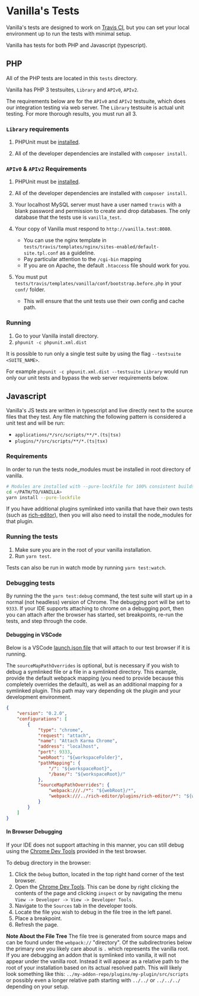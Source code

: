 # Vanilla's Tests

Vanilla's tests are designed to work on [Travis CI](https://travis-ci.org/),
but you can set your local environment up to run the tests with minimal setup.

Vanilla has tests for both PHP and Javascript (typescript).

## PHP

All of the PHP tests are located in this `tests` directory.

Vanilla has PHP 3 testsuites, `Library` and `APIv0`, `APIv2`.

The requirements below are for the `APIv0` and `APIv2` testsuite, which does our integration testing via web server.
The `Library` testsuite is actual unit testing. For more thorough results, you must run all 3.

### `Library` requirements

1. PHPUnit must be [installed](https://github.com/sebastianbergmann/phpunit#installation).

1. All of the developer dependencies are installed with `composer install`.

### `APIv0` & `APIv2` Requirements

1. PHPUnit must be [installed](https://github.com/sebastianbergmann/phpunit#installation).

1. All of the developer dependencies are installed with `composer install`.

1. Your localhost MySQL server must have a user named `travis` with a blank password and permission to
create and drop databases. The only database that the tests use is `vanilla_test`.

1. Your copy of Vanilla must respond to `http://vanilla.test:8080`.
    - You can use the nginx template in `tests/travis/templates/nginx/sites-enabled/default-site.tpl.conf` as a guideline.
    - Pay particular attention to the `/cgi-bin` mapping
    - If you are on Apache, the default `.htaccess` file should work for you.

1. You must put `tests/travis/templates/vanilla/conf/bootstrap.before.php` in your `conf/` folder.
    - This will ensure that the unit tests use their own config and cache path.

### Running

1. Go to your Vanilla install directory.
1. `phpunit -c phpunit.xml.dist`

It is possible to run only a single test suite by using the flag `--testsuite <SUITE_NAME>`.

For example `phpunit -c phpunit.xml.dist --testsuite Library` would run only our unit tests
and bypass the web server requirements below.

## Javascript

Vanilla's JS tests are written in typescript and live directly next to the source files that they test.
Any file matching the following pattern is considered a unit test and will be run:

- `applications/*/src/scripts/**/*.(ts|tsx)`
- `plugins/*/src/scripts/**/*.(ts|tsx)`

### Requirements

In order to run the tests node_modules must be installed in root directory of vanilla.

```sh
# Modules are installed with --pure-lockfile for 100% consistent builds.
cd </PATH/TO/VANILLA>
yarn install --pure-lockfile
```

If you have additional plugins symlinked into vanilla that have their own tests (such as [rich-editor](https://github.com/vanilla/rich-editor)), then you will also need to install the node_modules for that plugin.

### Running the tests

1. Make sure you are in the root of your vanilla installation.
1. Run `yarn test`.

Tests can also be run in watch mode by running `yarn test:watch`.

### Debugging tests

By running the the `yarn test:debug` command, the test suite will start up in a normal (not headless) version of Chrome.
The debugging port will be set to `9333`. If your IDE supports attaching to chrome on a debugging port,
then you can attach after the browser has started, set breakpoints, re-run the tests, and step through the code.

#### Debugging in VSCode

Below is a VSCode [launch.json file](https://code.visualstudio.com/docs/editor/debugging) that will attach to our test browser if it is running.

The `sourceMapPathOverrides` is optional, but is necessary if you wish to debug a symlinked file or a file in a symlinked directory. This example, provide the default webpack mapping (you need to provide because this completely overrides the default), as well as an additional mapping for a symlinked plugin. This path may vary depending ok the plugin and your development environment.

```json
{
    "version": "0.2.0",
    "configurations": [
        {
            "type": "chrome",
            "request": "attach",
            "name": "Attach Karma Chrome",
            "address": "localhost",
            "port": 9333,
            "webRoot": "${workspaceFolder}",
            "pathMapping": {
                "/": "${workspaceRoot}",
                "/base/": "${workspaceRoot}/"
            },
            "sourceMapPathOverrides": {
                "webpack:///./*": "${webRoot}/*",
                "webpack:///../rich-editor/plugins/rich-editor/*": "${webRoot}/plugins/rich-editor/*"
            }
        }
    ]
}
```

#### In Browser Debugging

If your IDE does not support attaching in this manner,
you can still debug using the [Chrome Dev Tools](https://developers.google.com/web/tools/chrome-devtools/)
provided in the test browser.

To debug directory in the browser:

1. Click the `Debug` button, located in the top right hand corner of the test browser.
1. Open the [Chrome Dev Tools](https://developers.google.com/web/tools/chrome-devtools/). This can be done by right clicking the
 contents of the page and clicking `inspect` or by navigating the menu `View -> Developer -> View -> Developer Tools`.
1. Navigate to the `Sources` tab in the developer tools.
1. Locate the file you wish to debug in the file tree in the left panel.
1. Place a breakpoint.
1. Refresh the page.

**Note About the File Tree**
The file tree is generated from source maps and can be found under the `webpack://` "directory". Of the subdirectrories below the primary one you likely care about is `.` which represents the vanilla root. If you are debugging an addon that is symlinked into vanilla, it will not appear under the vanilla root. Instead it will appear as a relative path to the root of your installation based on its actual resolved path. This will likely look something like this: `../my-addon-repo/plugins/my-plugin/src/scripts` or possibly even a longer relative path starting with `../../` or `../../../` depending on your setup.
